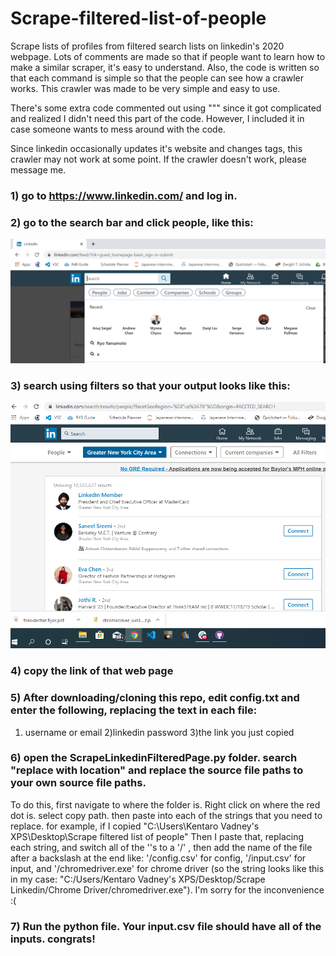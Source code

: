 # Scrape-filtered-list-of-people
 Scrape lists of profiles from filtered search lists on linkedin's 2020 webpage.
 Lots of comments are made so that if people want to learn how to make a similar
 scraper, it's easy to understand. Also, the code is written so that each command
 is simple so that the people can see how a crawler works. This crawler was made
 to be very simple and easy to use.
 
 There's some extra code commented out using """ since it got complicated and realized
 I didn't need this part of the code. However, I included it in case someone wants to
 mess around with the code.
 
 Since linkedin occasionally updates it's website and changes tags, this crawler
 may not work at some point. If the crawler doesn't work, please message me.
 
### 1) go to https://www.linkedin.com/ and log in.

### 2) go to the search bar and click people, like this:

![](Images/Save.PNG)

### 3) search using filters so that your output looks like this:

![](Images/likeThis.PNG)

### 4) copy the link of that web page

### 5) After downloading/cloning this repo, edit config.txt and enter the following, replacing the text in each file:
1) username or email 
2)linkedin password 
3)the link you just copied


### 6) open the ScrapeLinkedinFilteredPage.py folder. search "replace with location" and replace the source file paths to your own source file paths. 
To do this, first navigate to where the folder is. Right click on where the red dot is. select copy path. then paste into each of the strings that you need to replace. for example, if I copied "C:\Users\Kentaro Vadney's XPS\Desktop\Scrape filtered list of people"
Then I paste that, replacing each string, and switch all of the '\'s to a '/' , then add the name of the file after a backslash at the end like: '/config.csv' for config,  '/input.csv' for input, and '/chromedriver.exe' for chrome driver (so the string looks like this in my case: "C:/Users/Kentaro Vadney's XPS/Desktop/Scrape Linkedin/Chrome Driver/chromedriver.exe"). I'm sorry for the inconvenience :(


### 7) Run the python file. Your input.csv file should have all of the inputs. congrats!

